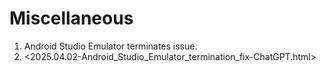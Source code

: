 # Miscellaneous

1. Android Studio Emulator terminates issue.
1. <2025.04.02-Android_Studio_Emulator_termination_fix-ChatGPT.html>
